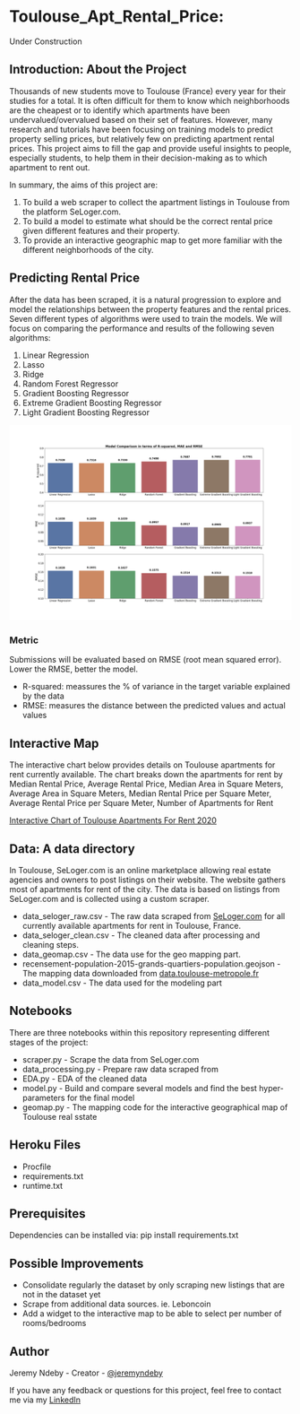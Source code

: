 # Toulouse_Apt_Rental_Price:

Under Construction

## Introduction: About the Project

Thousands of new students move to Toulouse (France) every year for their studies for a total. It is often difficult for them to know which neighborhoods are the cheapest or to identify which apartments have been undervalued/overvalued based on their set of features. However, many research and tutorials have been focusing on training models to predict property selling prices, but relatively few on predicting apartment rental prices. This project aims to fill the gap and provide useful insights to people, especially students, to help them in their decision-making as to which apartment to rent out.

In summary, the aims of this project are: 
1. To build a web scraper to collect the apartment listings in Toulouse from the platform SeLoger.com.
2. To build a model to estimate what should be the correct rental price given different features and their property.
3. To provide an interactive geographic map to get more familiar with the different neighborhoods of the city. 

## Predicting Rental Price
After the data has been scraped, it is a natural progression to explore and model the relationships between the property features and the rental prices. Seven different types of algorithms were used to train the models. We will focus on comparing the performance and results of the following seven algorithms:

1. Linear Regression
2. Lasso
3. Ridge
4. Random Forest Regressor
5. Gradient Boosting Regressor
6. Extreme Gradient Boosting Regressor
7. Light Gradient Boosting Regressor

![Models Comparison](modeling/model_comparison.png)

### Metric
Submissions will be evaluated based on RMSE (root mean squared error). Lower the RMSE, better the model.
- R-squared: meassures the % of variance in the target variable explained by the data
- RMSE: measures the distance between the predicted values and actual values

## Interactive Map
The interactive chart below provides details on Toulouse apartments for rent currently available. 
The chart breaks down the apartments for rent by Median Rental Price, Average Rental Price, Median Area in Square Meters, Average Area in Square Meters, Median Rental Price per Square Meter, Average Rental Price per Square Meter, Number of Apartments for Rent

[Interactive Chart of Toulouse Apartments For Rent 2020](https://toulouse-apt-rental-price.herokuapp.com/geomap)


## Data: A data directory
In Toulouse, SeLoger.com is an online marketplace allowing real estate agencies and owners to post listings on their website. The website gathers most of apartments for rent of the city. The data is based on listings from SeLoger.com and is collected using a custom scraper. 
- data_seloger_raw.csv - The raw data scraped from [SeLoger.com](https://www.seloger.com/immobilier/locations/immo-toulouse-31/bien-appartement/?LISTING-LISTpg=0) for all currently available apartments for rent in Toulouse, France.
- data_seloger_clean.csv - The cleaned data after processing and cleaning steps.
- data_geomap.csv - The data use for the geo mapping part.
- recensement-population-2015-grands-quartiers-population.geojson - The mapping data downloaded from [data.toulouse-metropole.fr](https://data.toulouse-metropole.fr/explore/dataset/recensement-population-2015-grands-quartiers-population/export/)
- data_model.csv - The data used for the modeling part


## Notebooks
There are three notebooks within this repository representing different stages of the project:
- scraper.py - Scrape the data from SeLoger.com
- data_processing.py - Prepare raw data scraped from 
- EDA.py - EDA of the cleaned data
- model.py - Build and compare several models and find the best hyper-parameters for the final model
- geomap.py - The mapping code for the interactive geographical map of Toulouse real sstate



## Heroku Files
- Procfile
- requirements.txt
- runtime.txt

## Prerequisites
Dependencies can be installed via:
pip install requirements.txt

## Possible Improvements
- Consolidate regularly the dataset by only scraping new listings that are not in the dataset yet
- Scrape from additional data sources. ie. Leboncoin
- Add a widget to the interactive map to be able to select per number of rooms/bedrooms 

## Author
Jeremy Ndeby - Creator - [@jeremyndeby](https://github.com/jeremyndeby)

If you have any feedback or questions for this project, feel free to contact me via my [LinkedIn](https://www.linkedin.com/in/jeremyndeby/)
